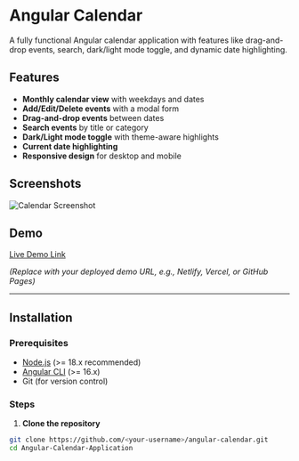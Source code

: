 # Angular Calendar

A fully functional Angular calendar application with features like drag-and-drop events, search, dark/light mode toggle, and dynamic date highlighting.

## Features

- **Monthly calendar view** with weekdays and dates
- **Add/Edit/Delete events** with a modal form
- **Drag-and-drop events** between dates
- **Search events** by title or category
- **Dark/Light mode toggle** with theme-aware highlights
- **Current date highlighting**
- **Responsive design** for desktop and mobile

## Screenshots

![Calendar Screenshot](screenshots/calendar.png)

## Demo

[Live Demo Link](https://your-demo-link.com)  

*(Replace with your deployed demo URL, e.g., Netlify, Vercel, or GitHub Pages)*

---

## Installation

### Prerequisites

- [Node.js](https://nodejs.org/) (>= 18.x recommended)
- [Angular CLI](https://angular.io/cli) (>= 16.x)
- Git (for version control)

### Steps

1. **Clone the repository**

```bash
git clone https://github.com/<your-username>/angular-calendar.git
cd Angular-Calendar-Application

